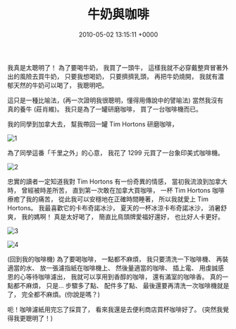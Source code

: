 ﻿---
layout: post
title: 牛奶與咖啡
date: 2010-05-02 13:15:11 +0000
category: 說
tags: [同事]
---


我真是太聰明了！
為了要喝牛奶，
我買了一頭牛，
這樣我就不必穿戴整齊冒著外出的風險去買牛奶，
只要我想喝奶，
只要擠擠乳頭，
再把牛奶燒開，
我就有濃郁天然的牛奶可以喝了，
我聰明吧。

這只是一種比喻法，(再一次證明我很聰明，懂得用傳說中的譬喻法)
當然我沒有真的養牛 (莊肖維)。
我只是為了一罐研磨咖啡，
買了一台咖啡機而已。

<!--more-->

我的同學到加拿大去，
幫我帶回一罐 Tim Hortons 研磨咖啡，

![1](/blog/assets/images/2010/milk1.jpg)

為了同學這番「千里之外」的心意，
我花了 1299 元買了一台象印美式咖啡機。

![2](/blog/assets/images/2010/milk2.jpg)


忠實的讀者一定知道我對 Tim Hortons 有一份奇異的情感，
當初我流浪到加拿大時，
曾經被時差所苦，
直到第一次敢在加拿大買咖啡，
一杯 Tim Hortons 咖啡療癒了我的痛苦，
從此我可以安穩地在正確時間睡著，
所以我就愛上 Tim Hortons。
我最喜歡它的卡布奇諾冰沙，
夏天的一杯冰涼卡布奇諾冰沙，
消暑舒爽，
我的媽啊！
真是太好喝了，
簡直比鳥頭牌愛福好還好，
也比好人卡更好。

![3](/blog/assets/images/2010/milk3.jpg)

![4](/blog/assets/images/2010/milk4.jpg)


(回到我的咖啡機)
為了要喝咖啡，
一點都不麻煩，
我只要清洗一下咖啡機、
再裝適當的水、
放一張濾指紙在咖啡機上、
然後量適當的咖啡、
插上電、
用虔誠感恩的心等待咖啡濾出，
我就可以享用到香醇的咖啡，
還有滿室的咖啡香。
真的一點都不麻煩，
只是...
步驟多了點、
配件多了點、
最後還要再清洗一次咖啡機就是了，
完全都不麻煩。(你說是嗎？)

呃！咖啡濾紙用完忘了採買了，
看來我還是去便利商店買杯咖啡好了。
(突然我覺得我更聰明了！)
